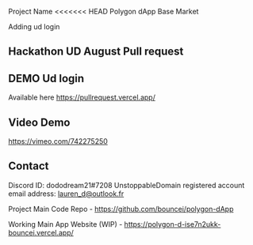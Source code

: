 Project Name
<<<<<<< HEAD
Polygon dApp Base Market

Adding ud login

## Hackathon UD August Pull request

## DEMO Ud login
Available here https://pullrequest.vercel.app/

## Video Demo
https://vimeo.com/742275250

## Contact
Discord ID: dododream21#7208
UnstoppableDomain registered account email address: lauren_d@outlook.fr

Project Main Code
Repo - https://github.com/bouncei/polygon-dApp

Working Main App
Website (WIP) - https://polygon-d-ise7n2ukk-bouncei.vercel.app/

